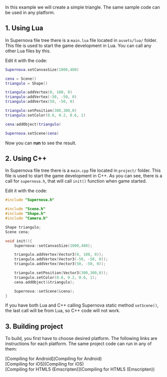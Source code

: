 In this example we will create a simple triangle. The same sample code can be used in any platform.

## 1. Using Lua

In Supernova file tree there is a ```main.lua``` file located in ```assets/lua/``` folder. This file is used to start the game development in Lua. You can call any other Lua files by this.

Edit it with the code:

``` lua
Supernova.setCanvasSize(1000,480)

cena = Scene()
triangulo = Shape()

triangulo:addVertex(0, 100, 0)
triangulo:addVertex(-50, -50, 0)
triangulo:addVertex(50, -50, 0)

triangulo:setPosition(300,300,0)
triangulo:setColor(0.6, 0.2, 0.6, 1)

cena:addObject(triangulo)

Supernova.setScene(cena)
```

Now you can **run** to see the result.

## 2. Using C++

In Supernova file tree there is a ```main.cpp``` file located in ```project/``` folder. This file is used to start the game development in C++. As you can see, there is a call for ```supernova.h```, that will call ```init()``` function when game started.

Edit it with the code:

``` cpp
#include "Supernova.h"

#include "Scene.h"
#include "Shape.h"
#include "Camera.h"

Shape triangulo;
Scene cena;

void init(){
    Supernova::setCanvasSize(1000,480);

    triangulo.addVertex(Vector3(0, 100, 0));
    triangulo.addVertex(Vector3(-50, -50, 0));
    triangulo.addVertex(Vector3(50, -50, 0));

    triangulo.setPosition(Vector3(300,300,0));
    triangulo.setColor(0.6, 0.2, 0.6, 1);
    cena.addObject(&triangulo);

    Supernova::setScene(&cena);
}
```
If you have both Lua and C++ calling Supernova static method ```setScene()```, the last call will be from Lua, so C++ code will not work.

## 3. Building project

To build, you first have to choose desired platform. The following links are instructions for each platform. The same project code can run in any of them:

[Compiling for Android](Compiling for Android)  
[Compiling for iOS](Compiling for iOS)  
[Compiling for HTML5 (Emscripten)](Compiling for HTML5 (Emscripten))

